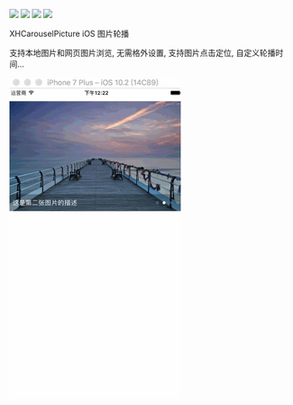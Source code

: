 
![](https://img.shields.io/badge/platform-iOS-red.svg)   ![](https://img.shields.io/badge/language-Objective--C%2FSwift%203.0-orange.svg) ![](https://img.shields.io/cocoapods/v/PPBadgeView.svg?style=flat) ![](https://img.shields.io/badge/license-MIT%20License-brightgreen.svg)

XHCarouselPicture
iOS 图片轮播

支持本地图片和网页图片浏览, 无需格外设置, 支持图片点击定位, 自定义轮播时间...

![image](https://raw.githubusercontent.com/Mill0/XHCarouselPicture/master/1.gif) 
